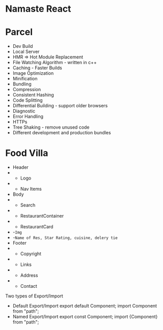 # Namaste React

# Parcel

- Dev Build
- Local Server
- HMR => Hot Module Replacement
- File Watching Algorithm - written in c++
- Caching - Faster Builds
- Image Optimization
- Minification
- Bundling
- Compression
- Consistent Hashing
- Code Splitting
- Differential Building - support older browsers
- Diagnostic
- Error Handling
- HTTPs
- Tree Shaking - remove unused code
- Different development and production bundles

# Food Villa

- Header
- - Logo
- - Nav Items
- Body
- - Search
- - RestaurantContainer
- - RestaurantCard
- -`Img`
- -`Name of Res, Star Rating, cuisine, delery tie`
- Footer
- - Copyright
- - Links
- - Address
- - Contact

Two types of Export/Import

- Default Export/Import
  export default Component; import Component from "path";
- Named Export/Import
  export const Component; import {Component} from "path";
